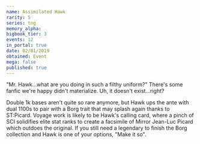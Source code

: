 ```yaml
---
name: Assimilated Hawk
rarity: 5
series: tng
memory_alpha:
bigbook_tier: 3
events: 12
in_portal: true
date: 02/01/2019
obtained: Event
mega: false
published: true
---
```


"Mr. Hawk...what are you doing in such a filthy uniform?" There's some fanfic we're happy didn't materialize. Uh, it doesn't exist...right?

Double 1k bases aren't quite so rare anymore, but Hawk ups the ante with dual 1100s to pair with a Borg trait that may splash again thanks to ST:Picard. Voyage work is likely to be Hawk's calling card, where a pinch of SCI solidifies elite stat ranks to create a facsimile of Mirror Jean-Luc Picard which outdoes the original. If you still need a legendary to finish the Borg collection and Hawk is one of your options, "Make it so".
